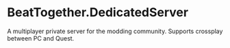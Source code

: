 # BeatTogether.DedicatedServer
A multiplayer private server for the modding community. Supports crossplay between PC and Quest.
